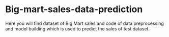 # Big-mart-sales-data-prediction
Here you will find dataset of Big Mart sales and code of data preprocessing and model building which is used to predict the sales of test dataset.
